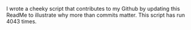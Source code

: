 I wrote a cheeky script that contributes to my Github by updating this ReadMe to illustrate why more than commits matter. This script has run 4043 times.